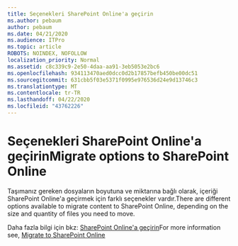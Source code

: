 ```yaml
---
title: Seçenekleri SharePoint Online'a geçirin
ms.author: pebaum
author: pebaum
ms.date: 04/21/2020
ms.audience: ITPro
ms.topic: article
ROBOTS: NOINDEX, NOFOLLOW
localization_priority: Normal
ms.assetid: c8c339c9-2e50-4daa-aa91-3eb5053e2bc6
ms.openlocfilehash: 934113470aed0dcc0d2b17857befb450be00dc51
ms.sourcegitcommit: 631cbb5f03e5371f0995e976536d24e9d13746c3
ms.translationtype: MT
ms.contentlocale: tr-TR
ms.lasthandoff: 04/22/2020
ms.locfileid: "43762226"
---
```

# <a name="migrate-options-to-sharepoint-online"></a><span data-ttu-id="98eed-102">Seçenekleri SharePoint Online'a geçirin</span><span class="sxs-lookup"><span data-stu-id="98eed-102">Migrate options to SharePoint Online</span></span>

<span data-ttu-id="98eed-103">Taşımanız gereken dosyaların boyutuna ve miktarına bağlı olarak, içeriği SharePoint Online'a geçirmek için farklı seçenekler vardır.</span><span class="sxs-lookup"><span data-stu-id="98eed-103">There are different options available to migrate content to SharePoint Online, depending on the size and quantity of files you need to move.</span></span>
  
<span data-ttu-id="98eed-104">Daha fazla bilgi için bkz: [SharePoint Online'a geçirin](https://go.microsoft.com/fwlink/?linkid-2022029)</span><span class="sxs-lookup"><span data-stu-id="98eed-104">For more information see, [Migrate to SharePoint Online](https://go.microsoft.com/fwlink/?linkid-2022029)</span></span>
  

